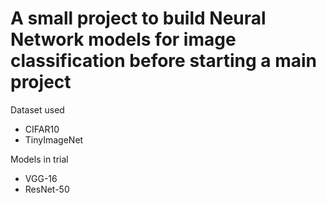 # A small project to build Neural Network models for image classification before starting a main project

Dataset used
- CIFAR10
- TinyImageNet

Models in trial
- VGG-16
- ResNet-50
